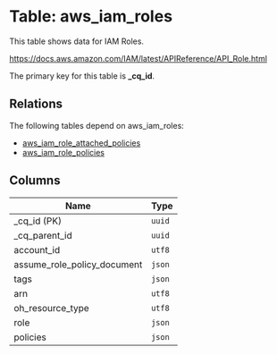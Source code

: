 # Table: aws_iam_roles

This table shows data for IAM Roles.

https://docs.aws.amazon.com/IAM/latest/APIReference/API_Role.html

The primary key for this table is **_cq_id**.

## Relations

The following tables depend on aws_iam_roles:
  - [aws_iam_role_attached_policies](aws_iam_role_attached_policies.md)
  - [aws_iam_role_policies](aws_iam_role_policies.md)

## Columns

| Name          | Type          |
| ------------- | ------------- |
|_cq_id (PK)|`uuid`|
|_cq_parent_id|`uuid`|
|account_id|`utf8`|
|assume_role_policy_document|`json`|
|tags|`json`|
|arn|`utf8`|
|oh_resource_type|`utf8`|
|role|`json`|
|policies|`json`|